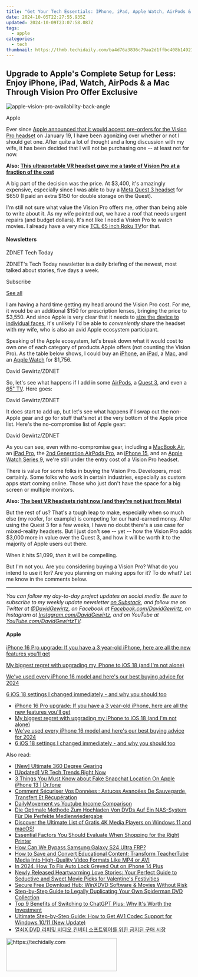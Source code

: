 ```yaml
---
title: "Get Your Tech Essentials: IPhone, iPad, Apple Watch, AirPods & Mac at Half Price with Vision Pro - See How on ZDNet!"
date: 2024-10-05T22:27:55.935Z
updated: 2024-10-09T23:07:58.087Z
tags:
  - apple
categories:
  - tech
thumbnail: https://thmb.techidaily.com/ba4d76a3836c79aa2d1ffbc408b14921a58fa2b19ac7a8b8eb3ad2286e02cfeb.jpg
---
```


## Upgrade to Apple's Complete Setup for Less: Enjoy iPhone, iPad, Watch, AirPods & a Mac Through Vision Pro Offer  Exclusive

![apple-vision-pro-availability-back-angle](https://www.zdnet.com/a/img/resize/4a4b046603b21b00781a406d326e80476eb7dcc9/2024/01/08/60b1e18f-7d81-4348-9cba-9d3e2f2b8469/apple-vision-pro-availability-back-angle.jpg?auto=webp&width=1280)

Apple

Ever since [Apple announced that it would accept pre-orders for the Vision Pro headset](https://www.zdnet.com/article/apple-vision-pro-in-stores-february-2-pre-orders-start-january-19/) on January 19, I have been agonizing over whether or not I should get one. After quite a lot of thought and a long discussion with my wife, it has been decided that I will not be purchasing one -- at least not for now. 

**Also: [This ultraportable VR headset gave me a taste of Vision Pro at a fraction of the cost](https://www.zdnet.com/article/this-ultraportable-vr-headset-gave-me-a-taste-of-vision-pro-at-a-fraction-of-the-cost/)**

A big part of the decision was the price. At $3,400, it's amazingly expensive, especially since I was able to buy a [Meta Quest 3 headset](https://buy.geni.us/Proxy.ashx?TSID=368250&GR%5FURL=https%3A%2F%2Fwww.amazon.com%2FMeta-Quest-128GB-Breakthrough-Reality-3%2Fdp%2FB0C8VKH1ZH%3Ftag%3Dzd-buy-button-20%26ascsubtag%3D%5F%5FCOM%5FCLICK%5FID%5F%5F%7Cdc0a376a-8c1e-446b-a2d3-8d3af9c83a22%7Cdtp&dtb=1) for $650 (I paid an extra $150 for double storage on the Quest). 

I'm still not sure what value the Vision Pro offers me, other than being able to write about it. As my wife pointed out, we have a roof that needs urgent repairs (and budget dollars). It's not like I need a Vision Pro to watch movies. I already have a very nice [TCL 65 inch Roku TV](https://buy.geni.us/Proxy.ashx?TSID=368250&GR%5FURL=https%3A%2F%2Fwww.amazon.com%2FTCL-4K-Smart-LED-65S425%2Fdp%2FB07JKL2K5T%3Fth%3D1%26tag%3Dzd-buy-button-20%26ascsubtag%3D%5F%5FCOM%5FCLICK%5FID%5F%5F%7Cdc0a376a-8c1e-446b-a2d3-8d3af9c83a22%7Cdtp&dtb=1)for that. 

#### Newsletters

ZDNET Tech Today

ZDNET's Tech Today newsletter is a daily briefing of the newest, most talked about stories, five days a week.

 Subscribe

[See all](https://www.zdnet.com/newsletters/)

I am having a hard time getting my head around the Vision Pro cost. For me, it would be an additional $150 for prescription lenses, bringing the price to $3,550\. And since Apple is very clear that it needs to [size the device to individual faces](https://www.zdnet.com/article/preordering-the-apple-vision-pro-youll-have-these-hoops-to-jump-through/), it's unlikely I'd be able to _conveniently_ share the headset with my wife, who is also an avid Apple ecosystem participant. 

Speaking of the Apple ecosystem, let's break down what it would cost to own one of each category of products Apple offers (not counting the Vision Pro). As the table below shows, I could buy an [iPhone](https://apple.sjv.io/c/159047/435031/7613?&sharedId=zdnet&u=https%3A%2F%2Fwww.apple.com%2Fshop%2Fbuy-iphone%2Fiphone-se&subId1=zd-%5F%5FCOM%5FCLICK%5FID%5F%5F-dtp), an [iPad](https://shop-links.co/link/?url=https%3A%2F%2Fwww.bestbuy.com%2Fsite%2Fapple-10-2-inch-ipad-9th-generation-with-wi-fi-64gb-space-gray%2F&publisher_slug=itechdaily19598&exclusive=1), a [Mac](https://apple.sjv.io/c/159047/435031/7613?&sharedId=zdnet&u=https%3A%2F%2Fwww.apple.com%2Fshop%2Fbuy-mac%2Fmac-mini%2Fapple-m2-chip-with-8-core-cpu-and-10-core-gpu-256gb&subId1=zd-%5F%5FCOM%5FCLICK%5FID%5F%5F-dtp), and an [Apple Watch](https://apple.sjv.io/c/159047/435031/7613?&sharedId=zdnet&u=https%3A%2F%2Fwww.apple.com%2Fshop%2Fbuy-watch%2Fapple-watch&subId1=zd-%5F%5FCOM%5FCLICK%5FID%5F%5F-dtp) for $1,756\. 

David Gewirtz/ZDNET

So, let's see what happens if I add in some [AirPods](https://apple.sjv.io/c/159047/435031/7613?&sharedId=zdnet&u=https%3A%2F%2Fwww.apple.com%2Fshop%2Fproduct%2FMV7N2AM%2FA%2Fairpods-with-charging-case&subId1=zd-%5F%5FCOM%5FCLICK%5FID%5F%5F-dtp), a [Quest 3](https://www.meta.com/quest/), and even a [65" TV](https://buy.geni.us/Proxy.ashx?TSID=368250&GR%5FURL=https%3A%2F%2Fwww.amazon.com%2FTCL-Class-UHD-Smart-Roku%2Fdp%2FB08GW982QS%3Fth%3D1%26tag%3Dzd-buy-button-20%26ascsubtag%3D%5F%5FCOM%5FCLICK%5FID%5F%5F%7Cdc0a376a-8c1e-446b-a2d3-8d3af9c83a22%7Cdtp&dtb=1). Here goes: 

David Gewirtz/ZDNET

It does start to add up, but let's see what happens if I swap out the non-Apple gear and go for stuff that's not at the very bottom of the Apple price list. Here's the no-compromise list of Apple gear:

David Gewirtz/ZDNET

As you can see, even with no-compromise gear, including a [MacBook Air](https://apple.sjv.io/c/159047/435031/7613?&sharedId=zdnet&u=https%3A%2F%2Fwww.apple.com%2Fshop%2Fbuy-mac%2Fmacbook-air%2F13-inch-m2&subId1=zd-%5F%5FCOM%5FCLICK%5FID%5F%5F-dtp), an [iPad Pro](https://apple.sjv.io/c/159047/435031/7613?&sharedId=zdnet&u=https%3A%2F%2Fwww.apple.com%2Fshop%2Fbuy-ipad%2Fipad-pro%2F11-inch-display-128gb-space-gray-wifi&subId1=zd-%5F%5FCOM%5FCLICK%5FID%5F%5F-dtp), the [2nd Generation AirPods Pro](https://apple.sjv.io/c/159047/435031/7613?&sharedId=zdnet&u=https%3A%2F%2Fwww.apple.com%2Fshop%2Fproduct%2FMTJV3AM%2FA%2Fairpods-pro&subId1=zd-%5F%5FCOM%5FCLICK%5FID%5F%5F-dtp), an [iPhone 15](https://apple.sjv.io/c/159047/435031/7613?&sharedId=zdnet&u=https%3A%2F%2Fwww.apple.com%2Fshop%2Fbuy-iphone%2Fiphone-15&subId1=zd-%5F%5FCOM%5FCLICK%5FID%5F%5F-dtp), and an [Apple Watch Series 9](https://apple.sjv.io/c/159047/435031/7613?&sharedId=zdnet&u=https%3A%2F%2Fwww.apple.com%2Fshop%2Fbuy-watch%2Fapple-watch&subId1=zd-%5F%5FCOM%5FCLICK%5FID%5F%5F-dtp), we're still under the entry cost of a Vision Pro headset. 

There is value for some folks in buying the Vision Pro. Developers, most certainly. Some folks who work in certain industries, especially as custom apps start coming online. Those who just don't have the space for a big screen or multiple monitors. 

**Also: [The best VR headsets right now (and they're not just from Meta)](https://www.zdnet.com/article/best-vr-headset/)**

But the rest of us? That's a tough leap to make, especially when so much else (my roofer, for example) is competing for our hard-earned money. After using the Quest 3 for a few weeks, I have no doubt there's a use case for mixed-reality headsets. But I just don't see -- yet -- how the Vision Pro adds $3,000 more in value over the Quest 3, and how it will be worth it to the majority of Apple users out there. 

When it hits $1,099, _then_ it will be compelling. 

But I'm not you. Are you considering buying a Vision Pro? What do you intend to use it for? Are you planning on making apps for it? To do what? Let me know in the comments below. 

---

_You can follow my day-to-day project updates on social media. Be sure to subscribe to my weekly update newsletter [on Substack](https://advancedgeekery.substack.com/), and follow me on Twitter at [@DavidGewirtz](https://twitter.com/davidgewirtz), on Facebook at [Facebook.com/DavidGewirtz](https://www.facebook.com/davidgewirtz), on Instagram at [Instagram.com/DavidGewirtz](https://www.instagram.com/DavidGewirtz/), and on YouTube at [YouTube.com/DavidGewirtzTV](https://www.youtube.com/user/DavidGewirtzTV)._

#### Apple

[iPhone 16 Pro upgrade: If you have a 3 year-old iPhone, here are all the new features you'll get](https://www.zdnet.com/article/iphone-16-pro-and-pro-max-hands-on/ "iPhone 16 Pro upgrade: If you have a 3 year-old iPhone, here are all the new features you'll get")

[My biggest regret with upgrading my iPhone to iOS 18 (and I'm not alone)](https://www.zdnet.com/article/my-biggest-regret-with-upgrading-my-iphone-to-ios-18-and-im-not-alone/ "My biggest regret with upgrading my iPhone to iOS 18 (and I'm not alone)")

[We've used every iPhone 16 model and here's our best buying advice for 2024](https://www.zdnet.com/article/iphone-16-pro-max-buying-advice-2024/ "We've used every iPhone 16 model and here's our best buying advice for 2024")

[6 iOS 18 settings I changed immediately - and why you should too](https://www.zdnet.com/article/6-ios-18-settings-i-changed-immediately-and-why-you-should-too/ "6 iOS 18 settings I changed immediately - and why you should too")

* [iPhone 16 Pro upgrade: If you have a 3 year-old iPhone, here are all the new features you'll get](https://www.zdnet.com/article/iphone-16-pro-and-pro-max-hands-on/ "iPhone 16 Pro upgrade: If you have a 3 year-old iPhone, here are all the new features you'll get")
* [My biggest regret with upgrading my iPhone to iOS 18 (and I'm not alone)](https://www.zdnet.com/article/my-biggest-regret-with-upgrading-my-iphone-to-ios-18-and-im-not-alone/ "My biggest regret with upgrading my iPhone to iOS 18 (and I'm not alone)")
* [We've used every iPhone 16 model and here's our best buying advice for 2024](https://www.zdnet.com/article/iphone-16-pro-max-buying-advice-2024/ "We've used every iPhone 16 model and here's our best buying advice for 2024")
* [6 iOS 18 settings I changed immediately - and why you should too](https://www.zdnet.com/article/6-ios-18-settings-i-changed-immediately-and-why-you-should-too/ "6 iOS 18 settings I changed immediately - and why you should too")

<ins class="adsbygoogle"
     style="display:block"
     data-ad-format="autorelaxed"
     data-ad-client="ca-pub-7571918770474297"
     data-ad-slot="1223367746"></ins>

<ins class="adsbygoogle"
     style="display:block"
     data-ad-client="ca-pub-7571918770474297"
     data-ad-slot="8358498916"
     data-ad-format="auto"
     data-full-width-responsive="true"></ins>

<span class="atpl-alsoreadstyle">Also read:</span>
<div><ul>
<li><a href="https://article-posts.techidaily.com/new-ultimate-360-degree-gearing/"><u>[New] Ultimate 360 Degree Gearing</u></a></li>
<li><a href="https://article-tips.techidaily.com/updated-vr-tech-trends-right-now/"><u>[Updated] VR Tech Trends Right Now</u></a></li>
<li><a href="https://location-social.techidaily.com/3-things-you-must-know-about-fake-snapchat-location-on-apple-iphone-13-drfone-by-drfone-virtual-ios/"><u>3 Things You Must Know about Fake Snapchat Location On Apple iPhone 13 | Dr.fone</u></a></li>
<li><a href="https://eaxpv-info.techidaily.com/comment-securiser-vos-donnees-astuces-avancees-de-sauvegarde-transfert-et-recuperation/"><u>Comment Sécuriser Vos Données : Astuces Avancées De Sauvegarde, Transfert Et Récupération</u></a></li>
<li><a href="https://youtube-data.techidaily.com/movement-vs-youtube-income-comparison/"><u>DailyMovement vs Youtube Income Comparison</u></a></li>
<li><a href="https://eaxpv-info.techidaily.com/die-optimale-methode-zum-hochladen-von-dvds-auf-ein-nas-system-fur-die-perfekte-medienwiedergabe/"><u>Die Optimale Methode Zum Hochladen Von DVDs Auf Ein NAS-System Für Die Perfekte Medienwiedergabe</u></a></li>
<li><a href="https://eaxpv-info.techidaily.com/discover-the-ultimate-list-of-gratis-4k-media-players-on-windows-11-and-macos/"><u>Discover the Ultimate List of Gratis 4K Media Players on Windows 11 and macOS!</u></a></li>
<li><a href="https://buynow-info.techidaily.com/essential-factors-you-should-evaluate-when-shopping-for-the-right-printer/"><u>Essential Factors You Should Evaluate When Shopping for the Right Printer</u></a></li>
<li><a href="https://android-frp.techidaily.com/how-can-we-bypass-samsung-galaxy-s24-ultra-frp-by-drfone-android/"><u>How Can We Bypass Samsung Galaxy S24 Ultra FRP?</u></a></li>
<li><a href="https://discover-cheats.techidaily.com/how-to-save-and-convert-educational-content-transform-teachertube-media-into-high-quality-video-formats-like-mp4-or-avi/"><u>How to Save and Convert Educational Content: Transform TeacherTube Media Into High-Quality Video Formats Like MP4 or AVI</u></a></li>
<li><a href="https://ios-unlock.techidaily.com/in-2024-how-to-fix-auto-lock-greyed-out-on-iphone-14-plus-by-drfone-ios/"><u>In 2024, How To Fix Auto Lock Greyed Out on iPhone 14 Plus</u></a></li>
<li><a href="https://eaxpv-info.techidaily.com/newly-released-heartwarming-love-stories-your-perfect-guide-to-seductive-and-sweet-movie-picks-for-valentines-festivities/"><u>Newly Released Heartwarming Love Stories: Your Perfect Guide to Seductive and Sweet Movie Picks for Valentine's Festivities</u></a></li>
<li><a href="https://eaxpv-info.techidaily.com/secure-free-download-hub-winxdvd-software-and-movies-without-risk/"><u>Secure Free Download Hub: WinXDVD Software & Movies Without Risk</u></a></li>
<li><a href="https://eaxpv-info.techidaily.com/step-by-step-guide-to-legally-duplicating-your-own-spiderman-dvd-collection/"><u>Step-by-Step Guide to Legally Duplicating Your Own Spiderman DVD Collection</u></a></li>
<li><a href="https://tech-haven.techidaily.com/top-9-benefits-of-switching-to-chatgpt-plus-why-its-worth-the-investment/"><u>Top 9 Benefits of Switching to ChatGPT Plus: Why It's Worth the Investment</u></a></li>
<li><a href="https://eaxpv-info.techidaily.com/ultimate-step-by-step-guide-how-to-get-av1-codec-support-for-windows-1011-new-update/"><u>Ultimate Step-by-Step Guide: How to Get AV1 Codec Support for Windows 10/11 (New Update)</u></a></li>
<li><a href="https://eaxpv-info.techidaily.com/x-dvd/"><u>열쇠X DVD 리퍼및 비디오 컨버터 소프트웨어를 위한 금지된 구매 시장</u></a></li>
</ul></div>

<!-- affiliate ads begin -->
<a href="https://laganoo.pxf.io/c/5597632/1484940/16446" target="_top" id="1484940">
  <img src="//a.impactradius-go.com/display-ad/16446-1484940" border="0" alt="https://techidaily.com" width="300" height="90"/>
</a>
<img height="0" width="0" src="https://laganoo.pxf.io/i/5597632/1484940/16446" style="position:absolute;visibility:hidden;" border="0" />
<!-- affiliate ads end -->

